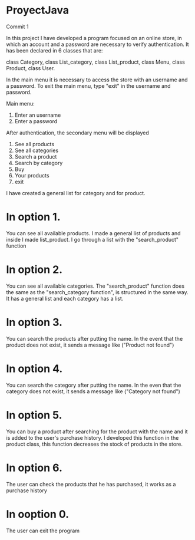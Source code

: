 # ProyectJava
Commit 1


In this project I have developed a program focused on an online store, in which an account and a password are necessary to verify authentication.
It has been declared in 6 classes that are:

class Category, 
class List_category, 
class List_product, 
class Menu, 
class Product, 
class User.


In the main menu it is necessary to access the store with an username and a password.
To exit the main menu, type "exit" in the username and password.

Main menu:

1. Enter an username
2. Enter a password


After authentication, the secondary menu will be displayed

1. See all products
2. See all categories
3. Search a product
4. Search by category
5. Buy
6. Your products
0. exit

I have created a general list for category and for product.


# In option 1. 
You can see all available products. 
I made a general list of products and inside I made list_product. 
I go through a list with  the "search_product" function

# In option 2. 
You can see all available categories.
The "search_product" function does the same as the "search_category function", is structured in the same way.
It has a general list and each category has a list.

# In option 3. 
You can search the products after putting the name. 
In the event that the product does not exist, it sends a message like ("Product not found")

# In option 4. 
You can search the category after putting the name.
In the even that the category does not exist, it sends a message like ("Category not found")

# In option 5. 
You can buy a product after searching for the product with the name and it is added to the user's purchase history. I developed this function in the product class, this function decreases the stock of products in the store.

# In option 6. 
The user can check the products that he has purchased, it works as a purchase history

# In ooption 0.
The user can exit the program

